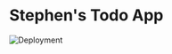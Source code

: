 # Stephen's Todo App

![Deployment](https://github.com/stephenyu/todo/workflows/Deployment/badge.svg?branch=master)

